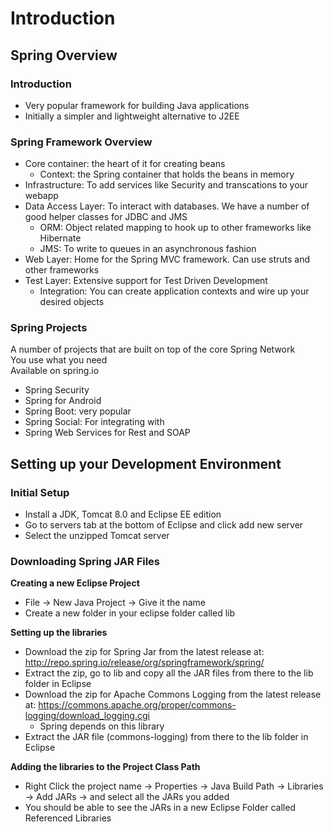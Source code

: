 # Introduction

## Spring Overview

### Introduction
* Very popular framework for building Java applications 
* Initially a simpler and lightweight alternative to J2EE

### Spring Framework Overview
* Core container: the heart of it for creating beans 
  * Context: the Spring container that holds the beans in memory
* Infrastructure: To add services like Security and transcations to your webapp
* Data Access Layer: To interact with databases. We have a number of good helper classes for JDBC and JMS
  * ORM: Object related mapping to hook up to other frameworks like Hibernate
  * JMS: To write to queues in an asynchronous fashion
* Web Layer: Home for the Spring MVC framework. Can use struts and other frameworks
* Test Layer: Extensive support for Test Driven Development
  * Integration: You can create application contexts and wire up your desired objects 

### Spring Projects
A number of projects that are built on top of the core Spring Network   
You use what you need  
Available on spring.io  

* Spring Security
* Spring for Android
* Spring Boot: very popular
* Spring Social: For integrating with 
* Spring Web Services for Rest and SOAP

## Setting up your Development Environment

### Initial Setup
* Install a JDK, Tomcat 8.0 and Eclipse EE edition  
* Go to servers tab at the bottom of Eclipse and click add new server
* Select the unzipped Tomcat server

### Downloading Spring JAR Files
**Creating a new Eclipse Project**  
* File -> New Java Project -> Give it the name
* Create a new folder in your eclipse folder called lib

**Setting up the libraries**
* Download the zip for Spring Jar from the latest release at: http://repo.spring.io/release/org/springframework/spring/
* Extract the zip, go to lib and copy all the JAR files from there to the lib folder in Eclipse
* Download the zip for Apache Commons Logging from the latest release at: https://commons.apache.org/proper/commons-logging/download_logging.cgi
  * Spring depends on this library
* Extract the JAR file (commons-logging) from there to the lib folder in Eclipse

**Adding the libraries to the Project Class Path**
* Right Click the project name -> Properties -> Java Build Path -> Libraries -> Add JARs -> and select all the JARs you added
* You should be able to see the JARs in a new Eclipse Folder called Referenced Libraries
